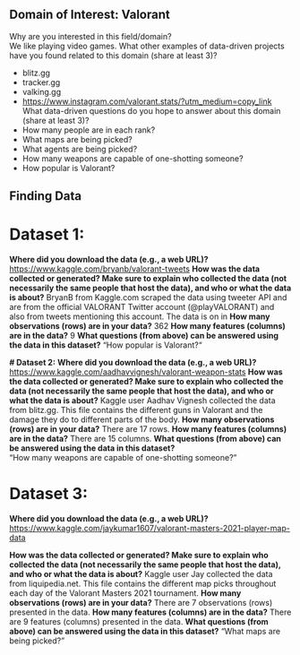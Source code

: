 ## **Domain of Interest: Valorant** 

Why are you interested in this field/domain?  
We like playing video games. 
What other examples of data-driven projects have you found related to this domain (share at least 3)?  
- blitz.gg 
- tracker.gg
- valking.gg
- https://www.instagram.com/valorant.stats/?utm_medium=copy_link 
What data-driven questions do you hope to answer about this domain (share at least 3)?  
- How many people are in each rank?
- What maps are being picked?
- What agents are being picked?
- How many weapons are capable of one-shotting someone?
- How popular is Valorant?
 
 
## **Finding Data**
# **Dataset 1:**
**Where did you download the data (e.g., a web URL)?**
https://www.kaggle.com/bryanb/valorant-tweets 
**How was the data collected or generated? Make sure to explain who collected the data (not necessarily the same people that host the data), and who or what the data is about?**
BryanB from Kaggle.com scraped the data using tweeter API and are from the official VALORANT Twitter account (@playVALORANT) and also from tweets mentioning this account. The data is on in
**How many observations (rows) are in your data?** 
362
**How many features (columns) are in the data?**
9
**What questions (from above) can be answered using the data in this dataset?**
“How popular is Valorant?“


**# Dataset 2:**
**Where did you download the data (e.g., a web URL)?**
https://www.kaggle.com/aadhavvignesh/valorant-weapon-stats 
**How was the data collected or generated? Make sure to explain who collected the data (not necessarily the same people that host the data), and who or what the data is about?**
Kaggle user Aadhav Vignesh collected the data from blitz.gg. This file contains the different guns in Valorant and the damage they do to different parts of the body.
**How many observations (rows) are in your data?**
There are 17 rows.
**How many features (columns) are in the data?**
There are 15 columns.
**What questions (from above) can be answered using the data in this dataset?**  
“How many weapons are capable of one-shotting someone?”

# Dataset 3:
**Where did you download the data (e.g., a web URL)?**
https://www.kaggle.com/jaykumar1607/valorant-masters-2021-player-map-data 

**How was the data collected or generated? Make sure to explain who collected the data (not necessarily the same people that host the data), and who or what the data is about?**
Kaggle user Jay collected the data from liquipedia.net. This file contains the different map picks throughout each day of the Valorant Masters 2021 tournament. 
**How many observations (rows) are in your data?**
There are 7 observations (rows) presented in the data. 
**How many features (columns) are in the data?**
There are 9 features (columns) presented in the data. 
**What questions (from above) can be answered using the data in this dataset?**
“What maps are being picked?”

